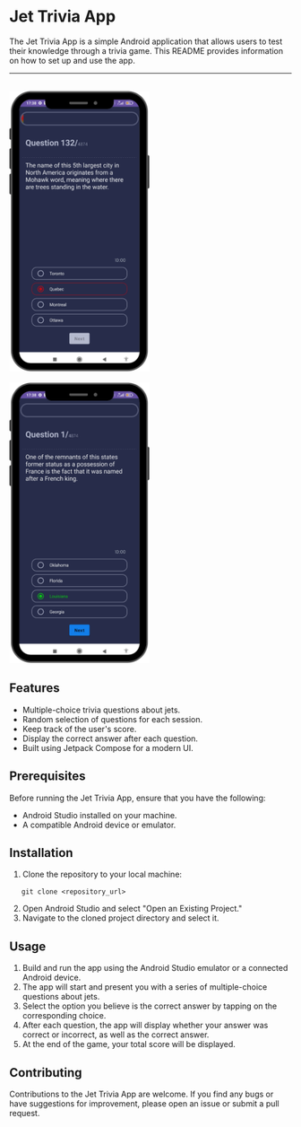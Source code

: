# Jet Trivia App

The Jet Trivia App is a simple Android application that allows users to test their knowledge through a trivia game. This README provides information on how to set up and use the app.
___
<br/>
<img src="images/shot1.png" alt="Alt Text" width="250" height="500">
<br/>
<br/>
<img src="images/shot2.png" alt="Alt Text" width="250" height="500">
<br/>

## Features

- Multiple-choice trivia questions about jets.
- Random selection of questions for each session.
- Keep track of the user's score.
- Display the correct answer after each question.
- Built using Jetpack Compose for a modern UI.

## Prerequisites

Before running the Jet Trivia App, ensure that you have the following:

- Android Studio installed on your machine.
- A compatible Android device or emulator.

## Installation

1. Clone the repository to your local machine:

```
   git clone <repository_url>
```

2. Open Android Studio and select "Open an Existing Project."
3. Navigate to the cloned project directory and select it.

## Usage

1. Build and run the app using the Android Studio emulator or a connected Android device.
2. The app will start and present you with a series of multiple-choice questions about jets.
3. Select the option you believe is the correct answer by tapping on the corresponding choice.
4. After each question, the app will display whether your answer was correct or incorrect, as well as the correct answer.
5. At the end of the game, your total score will be displayed.

## Contributing
Contributions to the Jet Trivia App are welcome. If you find any bugs or have suggestions for improvement, please open an issue or submit a pull request.
